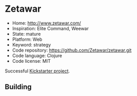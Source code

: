 # Zetawar

- Home: http://www.zetawar.com/
- Inspiration: Elite Command, Weewar
- State: mature
- Platform: Web
- Keyword: strategy
- Code repository: https://github.com/Zetawar/zetawar.git
- Code language: Clojure
- Code license: MIT

Successful [Kickstarter project](https://www.kickstarter.com/projects/djwhitt/zetawar).

## Building
